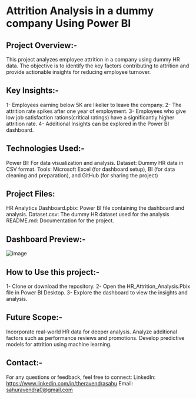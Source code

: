 # **Attrition Analysis in a dummy company Using Power BI**

## **Project Overview:-**
This project analyzes employee attrition in a company using dummy HR data. The objective is to identify the key factors contributing to attrition and provide actionable insights for reducing employee turnover.


## **Key Insights:-**
1- Employees earning below 5K are likelier to leave the company.
2- The attrition rate spikes after one year of employment.
3- Employees who give low job satisfaction rations(critical ratings) have a significantly higher attrition rate.
4- Additional Insights can be explored in the Power BI dashboard.


## **Technologies Used:-**
Power BI: For data visualization and analysis.
Dataset: Dummy HR data in CSV format.
Tools: Microsoft Excel (for dashboard setup), BI (for data cleaning and preparation), and GitHub (for sharing the project)


## **Project Files:**
HR Analytics Dashboard.pbix: Power BI file containing the dashboard and analysis.
Dataset.csv: The dummy HR dataset used for the analysis
README.md: Documentation for the project.

## **Dashboard Preview:-**
![image](https://github.com/user-attachments/assets/66bdad5c-d415-490f-b4a0-8fe5c4db7ce9)


## **How to Use this project:-**
1- Clone or download the repository.
2- Open the HR_Attrition_Analysis.Pbix file in Power BI Desktop.
3- Explore the dashboard to view the insights and analysis.


## **Future Scope:-**
Incorporate real-world HR data for deeper analysis.
Analyze additional factors such as performance reviews and promotions.
Develop predictive models for attrition using machine learning.

## **Contact:-**
For any questions or feedback, feel free to connect:
LinkedIn: https://www.linkedin.com/in/theravendrasahu
Email: sahuravendra0@gmail.com
